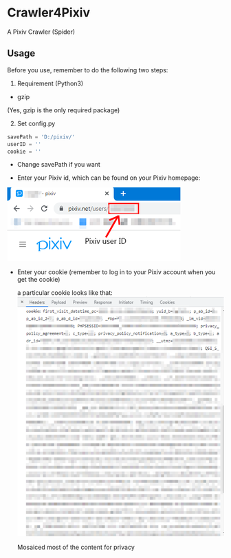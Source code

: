 # Crawler4Pixiv
A Pixiv Crawler (Spider)

## Usage

Before you use, remember to do the following two steps:

1. Requirement (Python3)

- gzip

(Yes, gzip is the only required package)



2. Set config.py

```python
savePath = 'D:/pixiv/'
userID = ''
cookie = ''
```

- Change savePath if you want

- Enter your Pixiv id, which can be found on your Pixiv homepage: 

![image](https://github.com/Yuzi-Liang/Crawler4Pixiv/blob/main/image/1.png)

- Enter your cookie (remember to log in to your Pixiv account when you get the cookie)

  a particular cookie looks like that:![image](https://github.com/Yuzi-Liang/Crawler4Pixiv/blob/main/image/2.png)

  Mosaiced most of the content for privacy

